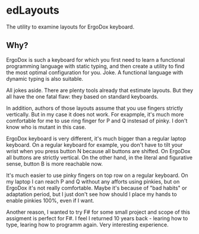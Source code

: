 # edLayouts

The utility to examine layouts for ErgoDox keyboard.

## Why?

ErgoDox is such a keyboard for which you first need to learn a functional programming language with static typing, and then create a utility to find the most optimal configuration for you.
Joke.
A functional language with dynamic typing is also suitable.

All jokes aside.
There are plenty tools already that estimate layouts.
But they all have the one fatal flaw: they based on standard keyboards.

In addition, authors of those layouts assume that you use fingers strictly vertically.
But in my case it does not work.
For exapmple, it's much more comfortable for me to use ring finger for P and Q instesad of pinky.
I don't know who is mutant in this case.

ErgoDox keyboard is very different, it's much bigger than a regular laptop keyboard.
On a regular keyboard for example, you don't have to tilt your wrist when you press button N because all buttons are shifted.
On ErgoDox all buttons are strictly vertical.
On the other hand, in the literal and figurative sense, button B is more reachable now.

It's much easier to use pinky fingers on top row on a regular keyboard.
On my laptop I can reach P and Q without any afforts using pinkies, but on ErgoDox it's not really comfortable.
Maybe it's because of "bad habits" or adaptation period, but I just don't see how should I place my hands to enable pinkies 100%, even if I want.

Another reason, I wanted to try F# for some small project and scope of this assigment is perfect for F#.
I feel I returned 10 years back - learing how to type, learing how to programm again. Very interesting experience.